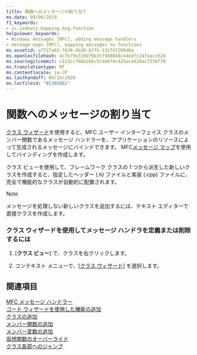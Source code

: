 ```yaml
---
title: 関数へのメッセージの割り当て
ms.date: 09/06/2019
f1_keywords:
- vc.codewiz.mapping.msg.function
helpviewer_keywords:
- Windows messages [MFC], adding message handlers
- message maps [MFC], mapping messages to functions
ms.assetid: a7727a62-f638-4b20-b7f5-131f47200d6a
ms.openlocfilehash: 4c7e79e31bbf9b35f9d888dce4e4fc24feacc624
ms.sourcegitcommit: c123cc76bb2b6c5cde6f4c425ece420ac733bf70
ms.translationtype: MT
ms.contentlocale: ja-JP
ms.lasthandoff: 04/14/2020
ms.locfileid: "81365661"
---
```

# <a name="mapping-messages-to-functions"></a>関数へのメッセージの割り当て

[クラス ウィザード](mfc-class-wizard.md)を使用すると、MFC ユーザー インターフェイス クラスのメンバー関数であるメッセージ ハンドラーを、アプリケーションのリソースによって生成されるメッセージにバインドできます。 MFC[メッセージ マップ](../../mfc/messages-and-commands-in-the-framework.md)を使用してバインディングを作成します。

クラス ビューを使用して、フレームワーク クラスの 1 つから派生した新しいクラスを作成すると、指定したヘッダー (.h) ファイルと実装 (.cpp) ファイルに、完全で機能的なクラスが自動的に配置されます。

> [!NOTE]
> メッセージを処理しない新しいクラスを追加するには、テキスト エディターで直接クラスを作成します。

### <a name="to-define-or-remove-a-message-handler-using-the-class-wizard"></a>クラス ウィザードを使用してメッセージ ハンドラを定義または削除するには

1. [**クラス ビュー**] で、クラスを右クリックします。

1. コンテキスト メニューで、[[クラス ウィザード](mfc-class-wizard.md)] を選択します。

## <a name="see-also"></a>関連項目

[MFC メッセージ ハンドラー](../../mfc/reference/adding-an-mfc-message-handler.md)<br/>
[コード ウィザードを使用した機能の追加](../../ide/adding-functionality-with-code-wizards-cpp.md)<br/>
[クラスの追加](../../ide/adding-a-class-visual-cpp.md)<br/>
[メンバー関数の追加](../../ide/adding-a-member-function-visual-cpp.md)<br/>
[メンバー変数の追加](../../ide/adding-a-member-variable-visual-cpp.md)<br/>
[仮想関数のオーバーライド](../../ide/overriding-a-virtual-function-visual-cpp.md)<br/>
[クラス各部へのジャンプ](../../ide/navigate-code-cpp.md)
